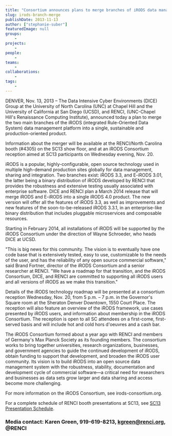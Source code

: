 ```yaml
---
title: "Consortium announces plans to merge branches of iRODS data management platform"
slug: irods-branch-merge
publishDate: 2013-11-13
author: ["stephanie-suber"]
featuredImage: null
groups:
    - 
projects:
    - 
people:
    - 
teams: 
    - 
collaborations:
    - 
tags:
    - 
---
```

DENVER, Nov. 13, 2013 – The Data Intensive Cyber Environments (DICE) Group at the University of North Carolina (UNC) at Chapel Hill and the University of California at San Diego (UCSD), and RENCI, (UNC-Chapel Hill's Renaissance Computing Institute), announced today a plan to merge the two main branches of the iRODS (integrated Rule-Oriented Data System) data management platform into a single, sustainable and production-oriented product.  

Information about the merger will be available at the RENCI/North Carolina booth (#4305) on the SC13 show floor, and at an iRODS Consortium reception aimed at SC13 participants on Wednesday evening, Nov. 20.

iRODS is a popular, highly-configurable, open source technology used in multiple high-demand production sites globally for data management, sharing and integration. Two branches exist: iRODS 3.3, and E-iRODS 3.01, the latter being a binary distribution of iRODS developed by RENCI that provides the robustness and extensive testing usually associated with enterprise software. DICE and RENCI plan a March 2014 release that will merge iRODS and E-iRODS into a single iRODS 4.0 product. The new version will offer all the features of iRODS 3.3, as well as improvements and new features of the soon-to-be-released iRODS 3.3.1, in an enterprise-like binary distribution that includes pluggable microservices and composable resources.

Starting in February 2014, all installations of iRODS will be supported by the iRODS Consortium under the direction of Wayne Schroeder, who heads DICE at UCSD.

"This is big news for this community. The vision is to eventually have one code base that is extensively tested, easy to use, customizable to the needs of the user, and has the reliability of any open source commercial software," said Brand Fortner, director of the iRODS Consortium and a senior researcher at RENCI. "We have a roadmap for that transition, and the iRODS Consortium, DICE, and RENCI are committed to supporting all iRODS users and all versions of iRODS as we make this transition."

Details of the iRODS technology roadmap will be presented at a consortium reception Wednesday, Nov. 20, from 5 p.m. – 7 p.m. in the Governor's Square room at the Sheraton Denver Downtown, 1550 Court Place. The reception will also feature an overview of the iRODS framework, use cases presented by iRODS users, and information about membership in the iRODS Consortium. The reception is open to all SC attendees on a first-come, first-served basis and will include hot and cold hors d'oeuvres and a cash bar.

The iRODS Consortium formed about a year ago with RENCI and members of Germany's Max Planck Society as its founding members. The consortium works to bring together universities, research organizations, businesses, and government agencies to guide the continued development of iRODS, obtain funding to support that development, and broaden the iRODS user community. Its vision is to build iRODS into an open source data management system with the robustness, stability, documentation and development cycle of commercial software—a critical need for researchers and businesses as data sets grow larger and data sharing and access become more challenging.

For more information on the iRODS Consortium, see irods-consortium.org.

For a complete schedule of RENCI booth presentations at SC13, see <a href="https://www.renci.org/SC13-schedule">SC13 Presentation Schedule</a>.

### Media contact: Karen Green, 919-619-8213, kgreen@renci.org, @RENCI
